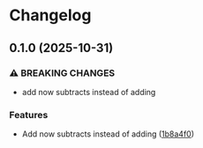 # Changelog

## 0.1.0 (2025-10-31)


### ⚠ BREAKING CHANGES

* add now subtracts instead of adding

### Features

* Add now subtracts instead of adding ([1b8a4f0](https://github.com/danipran/the-amazing-library-test/commit/1b8a4f091107f056ac91dbf3b499ecf4fbb5d1ac))
